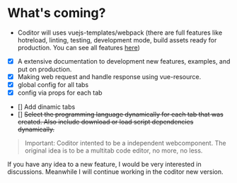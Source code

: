 # What's coming?
- Coditor will uses vuejs-templates/webpack (there are full features like hotreload, linting, testing, development mode, build assets ready for production. You can see all features [here](https://github.com/vuejs-templates/webpack#whats-included))
- [x] A extensive documentation to development new features, examples, and put on production.
- [x] Making web request and handle response using vue-resource.
- [x] global config for all tabs
- [x] config via props for each tab
- [] Add dinamic tabs
- [] ~~Select the programming language dynamically for each tab that was created. Also include download or load script dependencies dynamically.~~
> Important: Coditor intented to be a independent webcomponent. The original idea is to be a multitab code editor, no more, no less.

If you have any idea to a new feature, I would be very interested in discussions. Meanwhile I will continue working in the coditor new version.